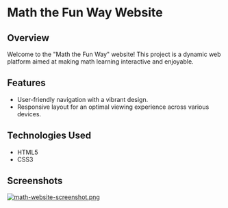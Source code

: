 # Math the Fun Way Website

## Overview
Welcome to the "Math the Fun Way" website! This project is a dynamic web platform aimed at making math learning interactive and enjoyable.

## Features
- User-friendly navigation with a vibrant design.
- Responsive layout for an optimal viewing experience across various devices.

## Technologies Used
- HTML5
- CSS3

## Screenshots
[![math-website-screenshot.png](https://i.postimg.cc/ncSRjrZB/math-website-screenshot.png)](https://postimg.cc/HV54Fprk)
